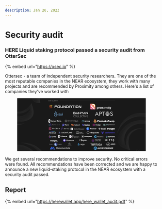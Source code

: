 ```yaml
---
description: Jan 20, 2023
---
```


# Security audit

### HERE Liquid staking protocol passed a security audit from OtterSec

{% embed url="https://osec.io" %}

Ottersec - a team of independent security researchers. They are one of the most reputable companies in the NEAR ecosystem, they work with many projects and are recommended by Proximity among others. Here's a list of companies they've worked with

<figure><img src="../../.gitbook/assets/image (1) (3).png" alt=""><figcaption></figcaption></figure>

We get several recommendations to improve security. No critical errors were found. All recommendations have been corrected and we are happy to announce a new liquid-staking protocol in the NEAR ecosystem with a security audit passed.



## Report

{% embed url="https://herewallet.app/here_wallet_audit.pdf" %}
